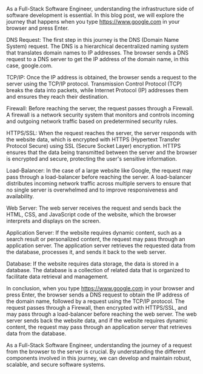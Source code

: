 As a Full-Stack Software Engineer, understanding the infrastructure side of software development is essential. In this blog post, we will explore the journey that happens when you type https://www.google.com in your browser and press Enter.

DNS Request:
The first step in this journey is the DNS (Domain Name System) request. The DNS is a hierarchical decentralized naming system that translates domain names to IP addresses. The browser sends a DNS request to a DNS server to get the IP address of the domain name, in this case, google.com.

TCP/IP:
Once the IP address is obtained, the browser sends a request to the server using the TCP/IP protocol. Transmission Control Protocol (TCP) breaks the data into packets, while Internet Protocol (IP) addresses them and ensures they reach their destination.

Firewall:
Before reaching the server, the request passes through a Firewall. A firewall is a network security system that monitors and controls incoming and outgoing network traffic based on predetermined security rules.

HTTPS/SSL:
When the request reaches the server, the server responds with the website data, which is encrypted with HTTPS (Hypertext Transfer Protocol Secure) using SSL (Secure Socket Layer) encryption. HTTPS ensures that the data being transmitted between the server and the browser is encrypted and secure, protecting the user's sensitive information.

Load-Balancer:
In the case of a large website like Google, the request may pass through a load-balancer before reaching the server. A load-balancer distributes incoming network traffic across multiple servers to ensure that no single server is overwhelmed and to improve responsiveness and availability.

Web Server:
The web server receives the request and sends back the HTML, CSS, and JavaScript code of the website, which the browser interprets and displays on the screen.

Application Server:
If the website requires dynamic content, such as a search result or personalized content, the request may pass through an application server. The application server retrieves the requested data from the database, processes it, and sends it back to the web server.

Database:
If the website requires data storage, the data is stored in a database. The database is a collection of related data that is organized to facilitate data retrieval and management.

In conclusion, when you type https://www.google.com in your browser and press Enter, the browser sends a DNS request to obtain the IP address of the domain name, followed by a request using the TCP/IP protocol. The request passes through a Firewall, then encrypted with HTTPS/SSL, and may pass through a load-balancer before reaching the web server. The web server sends back the website data, and if the website requires dynamic content, the request may pass through an application server that retrieves data from the database.

As a Full-Stack Software Engineer, understanding the journey of a request from the browser to the server is crucial. By understanding the different components involved in this journey, we can develop and maintain robust, scalable, and secure software systems.
